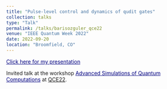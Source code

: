 ```yaml
---
title: "Pulse-level control and dynamics of qudit gates"
collection: talks
type: "Talk"
permalink: /talks/barisozguler_qce22
venue: "IEEE Quantum Week 2022"
date: 2022-09-20
location: "Broomfield, CO"
---
```


<a href="https://github.com/relugzosiraba/relugzosiraba.github.io/blob/main/_talks/BarisOzguler_QCE22.pptx" style="color:Navy;">Click here for my presentation</a>

Invited talk at the workshop <a href="https://events.cels.anl.gov/event/332/overview" style="color:Navy;">Advanced Simulations of Quantum Computations</a> at [QCE22](https://qce.quantum.ieee.org/2022).
